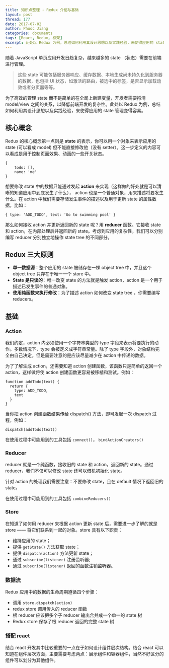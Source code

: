 ```yaml
---
title: 知识点整理 - Redux 介绍与基础
layout: post
thread: 177
date: 2017-07-02
author: Phuoc Jiang
categories: documents
tags: [React, Redux, 框架]
excerpt: 此处以 Redux 为例，总结如何利用其设计思想以及实践经验，来使得应用的 state 管理变得容易。
---
```


随着 JavaScript 单页应用开发日趋复杂，越来越多的 state （状态）需要在前端进行管理。

>  这些 state 可能包括服务器响应、缓存数据、本地生成尚未持久化到服务器的数据，也包括 UI 状态，如激活的路由，被选中的标签，是否显示加载动效或者分页器等等。

为了高效的管理 state 而不是简单的在全局上新建变量，开发者需要捋清 model/view 之间的关系，以降低前端开发的复杂性。此处以 Redux 为例，总结如何利用其设计思想以及实践经验，来使得应用的 state 管理变得容易。

## 核心概念

Redux 的核心概念第一点则是 **state** 的表示，你可以用一个对象来表示应用的 state (可以看成 model) 但不能直接修改他（没有 setter）。这一步定义的内容可以看成是用于控制页面效果、动画的一些开关状态。

```
{
    todo: [],
    name: 'me'
}
```

想要修改 state 中的数据只能通过发起 **action** 来实现（这样做的好处就是可以清晰的知道应用中到底发生了什么）， action 也是一个普通对象，用来描述将要发生什么。在 action 中我们需要存储发生事件的描述以及用于更新 state 的属性数据，比如：

```
{ type: 'ADD_TODO', text: 'Go to swimming pool' }
```

那么如何接收 action 并更新返回新的 state 呢？用 **reducer** 函数。它接收 state 和 action，在内部处理后并返回新的 state。考虑到应用的复杂性，我们可以分别编写 reducer 分别独立地操作 state tree 的不同部分。

## Redux 三大原则

* **单一数据源**：整个应用的 state 被储存在一棵 object tree 中，并且这个 object tree 只存在于唯一一个 store 中。
* **State 是只读的**：唯一改变 state 的方法就是触发 action，action 是一个用于描述已发生事件的普通对象。
* **使用纯函数来执行修改**：为了描述 action 如何改变 state tree ，你需要编写 reducers。

## 基础

### Action

我们约定，action 内必须使用一个字符串类型的 type 字段来表示将要执行的动作。多数情况下，type 会被定义成字符串常量。除了 type 字段外，对象结构完全由自己决定。但是需要注意的是应该尽量减少在 action 中传递的数据。

为了了解生成 action，还需要知道 action 创建函数，该函数只是简单的返回一个 action，这样做将使 action 创建函数更容易被移植和测试。例如：

```
function addTodo(text) {
  return {
    type: ADD_TODO,
    text
  }
}
```

当你把 action 创建函数结果传给 dispatch() 方法，即可发起一次 dispatch 过程，例如：

```
dispatch(addTodo(text))
```

在使用过程中可能用到的工具包括 `connect()`， `bindActionCreators()`

### Reducer

reducer 就是一个纯函数，接收旧的 state 和 action，返回新的 state。通过 reducer，我们不仅可以修改 state 还可以借机初始化 state。

针对 action 的处理我们需要注意：不要修改 state，且在 default 情况下返回旧的 state。

在使用过程中可能用到的工具包括 `combineReducers()`

### Store

在知道了如何用 reducer 来根据 action 更新 state 后，需要进一步了解的就是 store —— 将它们联系到一起的对象。store 具有以下职责：

* 维持应用的 state；
* 提供 `getState()` 方法获取 state；
* 提供 `dispatch(action)` 方法更新 state；
* 通过 `subscribe(listener)` 注册监听器;
* 通过 `subscribe(listener)` 返回的函数注销监听器。

### 数据流

Redux 应用中的数据的生命周期遵循四个步骤：

* 调用 `store.dispatch(action)`
* redux store 调用传入的 reducer 函数
* 根 reducer 应该把多个子 reducer 输出合并成一个单一的 state 树
* Redux store 保存了根 reducer 返回的完整 state 树

### 搭配 react

结合 react 开发其中比较重要的一点在于如何设计组件层次结构。结合 react 可以知道在组件层次方面，主要需要考虑两点：展示组件和容器组件，当然不好区分的组件可以划分为其他组件。